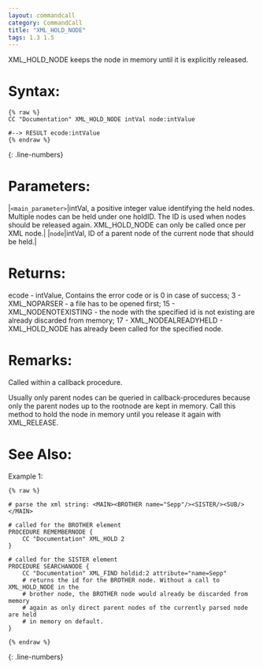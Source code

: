 ```yaml
---
layout: commandcall
category: CommandCall
title: "XML_HOLD_NODE"
tags: 1.3 1.5
---
```


XML_HOLD_NODE keeps the node in memory until it is explicitly released.

# Syntax:  

```adoscript
{% raw %}
CC "Documentation" XML_HOLD_NODE intVal node:intValue

#--> RESULT ecode:intValue 
{% endraw %}
```
{: .line-numbers}

# Parameters:  

|`<main_parameter>`|intVal, a positive integer value identifying the held nodes. Multiple nodes can be held under one holdID. The ID is used when nodes should be released again. XML_HOLD_NODE can only be called once per XML node.|
|`node`|intVal, ID of a parent node of the current node that should be held.|

# Returns:  

ecode - intValue, Contains the error code or is 0 in case of success; 3 - XML_NOPARSER - a file has to be opened first; 15 - XML_NODENOTEXISTING - the node with the specified id is not existing are already discarded from memory; 17 - XML_NODEALREADYHELD - XML_HOLD_NODE has already been called for the specified node.

# Remarks:

Called within a callback procedure.

Usually only parent nodes can be queried in callback-procedures because only the parent nodes up to the rootnode are kept in memory. Call this method to hold the node in memory until you release it again with XML_RELEASE.

# See Also:  



Example 1:

```adoscript
{% raw %}

# parse the xml string: <MAIN><BROTHER name="Sepp"/><SISTER/><SUB/></MAIN>

# called for the BROTHER element
PROCEDURE REMEMBERNODE {
    CC "Documentation" XML_HOLD 2
}

# called for the SISTER element
PROCEDURE SEARCHANODE {
    CC "Documentation" XML_FIND holdid:2 attribute="name=Sepp"
    # returns the id for the BROTHER node. Without a call to XML_HOLD_NODE in the
    # brother node, the BROTHER node would already be discarded from memory
    # again as only direct parent nodes of the currently parsed node are held
    # in memory on default.
}

{% endraw %}
```
{: .line-numbers}

